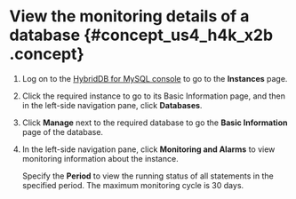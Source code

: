 # View the monitoring details of a database {#concept_us4_h4k_x2b .concept}

1.  Log on to the [HybridDB for MySQL console](https://partners-intl.console.aliyun.com/#/petadata) to go to the **Instances** page.
2.  Click the required instance to go to its Basic Information page, and then in the left-side navigation pane, click **Databases**.
3.  Click **Manage** next to the required database to go the **Basic Information** page of the database.
4.  In the left-side navigation pane, click **Monitoring and Alarms** to view monitoring information about the instance.

    Specify the **Period** to view the running status of all statements in the specified period. The maximum monitoring cycle is 30 days.


